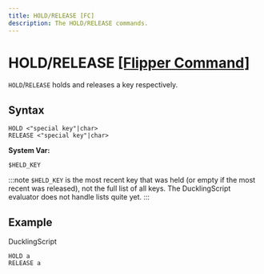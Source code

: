 ```yaml
---
title: HOLD/RELEASE [FC]
description: The HOLD/RELEASE commands.
---
```


# HOLD/RELEASE [[Flipper Command]](https://developer.flipper.net/flipperzero/doxygen/badusb_file_format.html#autotoc_md63)

`HOLD`/`RELEASE` holds and releases a key respectively. 

## Syntax

```
HOLD <"special key"|char>
RELEASE <"special key"|char>
```

**System Var:**
```
$HELD_KEY
```
:::note
`$HELD_KEY` is the most recent key that was held (or empty if the most recent was released), not the full list of all keys. The DucklingScript evaluator does not handle lists quite yet.
:::

## Example

DucklingScript
```
HOLD a
RELEASE a
```
